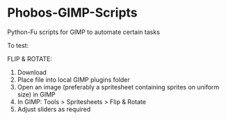 # Phobos-GIMP-Scripts
 Python-Fu scripts for GIMP to automate certain tasks

To test:

FLIP & ROTATE:
 1. Download
 2. Place file into local GIMP plugins folder
 3. Open an image (preferably a spritesheet containing sprites on uniform size) in GIMP
 4. In GIMP: Tools > Spritesheets > Flip & Rotate
 5. Adjust sliders as required
